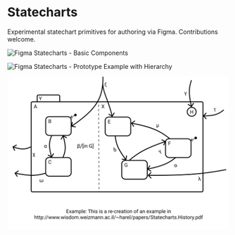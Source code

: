 # Statecharts

Experimental statechart primitives for authoring via Figma. Contributions welcome.

![Figma Statecharts - Basic Components](https://www.figma.com/file/d3XuQ01shhr0QtgmL9PjjOu9/Experiment---Visual-Formalism-for-Process-Modeling?node-id=0%3A103)

![Figma Statecharts - Prototype Example with Hierarchy](https://www.figma.com/proto/d3XuQ01shhr0QtgmL9PjjOu9/Experiment---Visual-Formalism-for-Process-Modeling?node-id=61%3A1021&scaling=min-zoom)

![Statecharts](./Playground-2.png)
